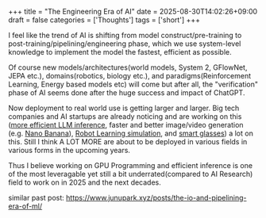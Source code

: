 +++
title = "The Engineering Era of AI"
date = 2025-08-30T14:02:26+09:00
draft = false
categories = ['Thoughts']
tags = ['short']
+++

I feel like the trend of AI is shifting from model construct/pre-training to post-training/pipelining/engineering phase, which we use system-level knowledge to implement the model the fastest, efficient as possible.

Of course new models/architectures(world models, System 2, GFlowNet, JEPA etc.), domains(robotics, biology etc.), and paradigms(Reinforcement Learning, Energy based models etc) will come but after all, the "verification" phase of AI seems done after the huge success and impact of ChatGPT. 

Now deployment to real world use is getting larger and larger. Big tech companies and AI startups are already noticing and are working on this ([more efficient LLM inference](https://openai.com/index/triton/), faster and better image/video generation (e.g. [Nano Banana](https://blog.google/products/gemini/updated-image-editing-model/)), [Robot Learning simulation](https://developer.nvidia.com/isaac/lab), and [smart glasses](https://www.meta.com/kr/en/ai-glasses/)) a lot on this. Still I think A LOT MORE are about to be deployed in various fields in various forms in the upcoming years.

Thus I believe working on GPU Programming and efficient inference is one of the most leveragable yet still a bit underrated(compared to AI Research) field to work on in 2025 and the next decades.

similar past post: https://www.junupark.xyz/posts/the-io-and-pipelining-era-of-ml/